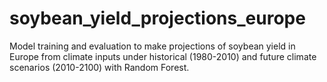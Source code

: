 # soybean_yield_projections_europe
Model training and evaluation to make projections of soybean yield in Europe from climate inputs under historical (1980-2010) and future climate scenarios (2010-2100) with Random Forest.
